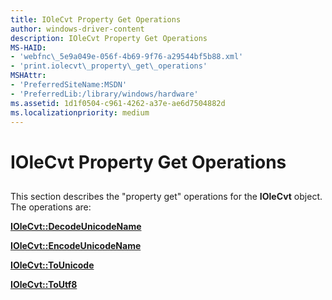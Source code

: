 ```yaml
---
title: IOleCvt Property Get Operations
author: windows-driver-content
description: IOleCvt Property Get Operations
MS-HAID:
- 'webfnc\_5e9a049e-056f-4b69-9f76-a29544bf5b88.xml'
- 'print.iolecvt\_property\_get\_operations'
MSHAttr:
- 'PreferredSiteName:MSDN'
- 'PreferredLib:/library/windows/hardware'
ms.assetid: 1d1f0504-c961-4262-a37e-ae6d7504882d
ms.localizationpriority: medium
---
```


# IOleCvt Property Get Operations


## <span id="ddk_iolecvt_property_get_operations_gg"></span><span id="DDK_IOLECVT_PROPERTY_GET_OPERATIONS_GG"></span>


This section describes the "property get" operations for the **IOleCvt** object. The operations are:

[**IOleCvt::DecodeUnicodeName**](iolecvt-decodeunicodename.md)

[**IOleCvt::EncodeUnicodeName**](iolecvt-encodeunicodename.md)

[**IOleCvt::ToUnicode**](iolecvt-tounicode.md)

[**IOleCvt::ToUtf8**](iolecvt-toutf8.md)

 

 




